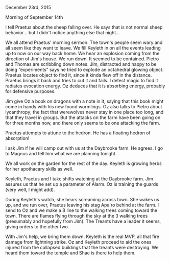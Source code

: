 December 23rd, 2015

Morning of September 14th

I tell Praetus about the sheep falling over. He says that is not normal sheep behavior... but I didn't notice anything else that night...

We all attend Praetus' morning sermon. The town's people seem wary and all seem like they want to leave. We fill Keyleth in on all the events leading up to now on our way back home. We hear an explosion coming from the direction of Jim's house. We run down. It seemed to be contained. Pietro and Thomas are scribbling down notes. Jim, distracted and happy to be doing “experiments” says he tried to explode an octahedral glowing object. Praetus locates object to find it, since it kinda flew off in the distance. Praetus brings it back and tries to cut it and fails. I detect magic to find it radiates evocation energy. Oz deduces that it is absorbing energy, probably for defensive purposes.

Jim give Oz a book on dragons with a note in it, saying that this book might come in handy with his new found wormlings. Oz also talks to Pietro about lycanthropy; the fact that werewolves never stay in one place too long, and that they travel in groups. But the attacks on the farm have been going on for three months now, and there only seems to be one attacking the farm.

Praetus attempts to attune to the hedron. He has a floating hedron of absorption!

I ask Jim if he will camp out with us at the Daybrooke farm. He agrees. I go to Magnus and tell him what we are planning tonight. 

We all work on the garden for the rest of the day. Keyleth is growing herbs for her apothacary skills as well.

Keyleth, Praetus and I take shifts watching at the Daybrooke farm. Jim assures us that he set up a parameter of Alarm. Oz is training the guards (very well, I might add).

During Keyleth's watch, she hears screaming across town. She wakes us up, and we run over, Praetus leaving his stag Apa'ro behind at the farm. I send to Oz and we make a B line to the walking trees coming toward the town. There are flames flying through the sky at the 3 walking trees (presumably and hopefully from Jim). The Treants have a leader it seems, giving orders to the other two.

With Jim's help, we bring them down. Keyleth is the real MVP, all that fire damage from lightning strike. Oz and Keyleth proceed to aid the ones injured from the collapsed buildings that the treants were destroying. We heard them toward the temple and Shae is there to help them.